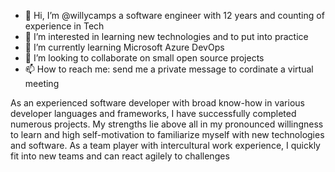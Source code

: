 - 👋 Hi, I’m @willycamps a software engineer with 12 years and counting of experience in Tech
- 👀 I’m interested in learning new technologies and to put into practice
- 🌱 I’m currently learning Microsoft Azure DevOps
- 💞️ I’m looking to collaborate on small open source projects 
- 📫 How to reach me: send me a private message to cordinate a virtual meeting 

As an experienced software developer with broad know-how in various developer languages and frameworks, I have successfully completed numerous projects. 
My strengths lie above all in my pronounced willingness to learn and high self-motivation to familiarize myself with new technologies and software.
As a team player with intercultural work experience, I quickly fit into new teams and can react agilely to challenges

<!---
willycamps/willycamps is a ✨ special ✨ repository because its `README.md` (this file) appears on your GitHub profile.
You can click the Preview link to take a look at your changes.
--->
